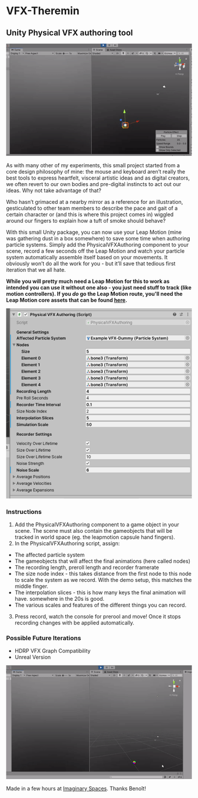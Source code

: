 # VFX-Theremin
## Unity Physical VFX authoring tool

![header](images/headergif.gif)

As with many other of my experiments, this small project started from a core design philosophy of mine: the mouse and keyboard aren’t really the best tools to express heartfelt, visceral artistic ideas and as digital creators, we often revert to our own bodies and pre-digital instincts to act out our ideas. Why not take advantage of that?

Who hasn’t grimaced at a nearby mirror as a reference for an illustration, gesticulated to other team members to describe the pace and gait of a certain character or (and this is where this project comes in) wiggled around our fingers to explain how a tuft of smoke should behave?

With this small Unity package, you can now use your Leap Motion (mine was gathering dust in a box somewhere) to save some time when authoring particle systems. Simply add the PhysicalVFXAuthoring component to your scene, record a few seconds off the Leap Motion and watch your particle system automatically assemble itself based on your movements. It obviously won’t do all the work for you - but it’ll save that tedious first iteration that we all hate.

**While you will pretty much need a Leap Motion for this to work as intended you can use it without one also - you just need stuff to track (like motion controllers). If you *do* go the Leap Motion route, you'll need the Leap Motion core assets that can be found [here](https://developer.leapmotion.com/unity#5436356).**

![explain](images/explain.png)

### Instructions

1. Add the PhysicalVFXAuthoring component to a game object in your scene. The scene must also contain the gameobjects that will be tracked in world space (eg. the leapmotion capsule hand fingers).
2. In the PhysicalVFXAuthoring script, assign:
- The affected particle system
- The gameobjects that will affect the final animations (here called nodes)
- The recording length, preroll length and recorder framerate
- The size node index - this takes distance from the first node to this node to scale the system as we record. With the demo setup, this matches the middle finger.
- The interpolation slices - this is how many keys the final animation will have. somewhere in the 20s is good.
- The various scales and features of the different things you can record.

3. Press record, watch the console for prerool and move! Once it stops recording changes with be applied automatically.

### Possible Future Iterations
- HDRP VFX Graph Compatibility
- Unreal Version

![footer](images/footergif.gif)

Made in a few hours at [Imaginary Spaces](https://imaginary-spaces.com/). Thanks Benoît!
